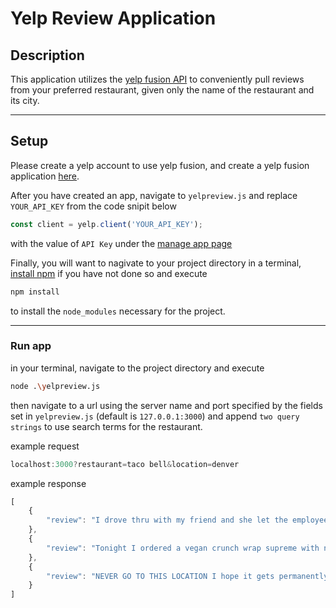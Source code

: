 # Yelp Review Application

## Description

This application utilizes the [yelp fusion API](https://www.yelp.com/developers/documentation/v3) to conveniently pull reviews from your preferred restaurant, given only the name of the restaurant and its city.

---

## Setup

Please create a yelp account to use yelp fusion, and create a yelp fusion application [here](https://www.yelp.com/developers/v3/manage_app).

After you have created an app, navigate to `yelpreview.js` and replace `YOUR_API_KEY` from the code snipit below 

```js
const client = yelp.client('YOUR_API_KEY');
```
with the value of `API Key` under the [manage app page](https://www.yelp.com/developers/v3/manage_app)

Finally, you will want to nagivate to your project directory in a terminal, [install npm](https://www.npmjs.com/get-npm) if you have not done so and execute

```bash
npm install
```
to install the `node_modules` necessary for the project.

---

### Run app

in your terminal, navigate to the project directory and execute
```bash
node .\yelpreview.js
```
then navigate to a url using the server name and port specified by the fields set in `yelpreview.js` (default is `127.0.0.1:3000`) and append `two query strings` to use search terms for the restaurant.

example request 

```js
localhost:3000?restaurant=taco bell&location=denver
```
example response

```js
[
    {
        "review": "I drove thru with my friend and she let the employees know that the order was for one person \"me\". \nSo during the transaction I felt great that they knew..."
    },
    {
        "review": "Tonight I ordered a vegan crunch wrap supreme with no dairy and a Veggie Fiesta Burrito w/ no dairy. When I told them that both parts of my order were wrong..."
    },
    {
        "review": "NEVER GO TO THIS LOCATION I hope it gets permanently closed soon, bad bad bad bad bad no matter what time or day it is they will mess it up and you will be..."
    }
]
```
